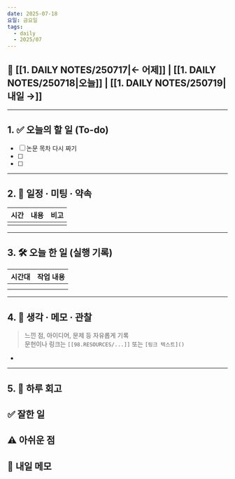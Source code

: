 ```yaml
---
date: 2025-07-18
요일: 금요일
tags:
  - daily
  - 2025/07
---
```

## 📅 [[1. DAILY NOTES/250717|← 어제]] | [[1. DAILY NOTES/250718|오늘]] | [[1. DAILY NOTES/250719|내일 →]]

---

## 1. ✅ 오늘의 할 일 (To-do)
- [ ]  논문 목차 다시 짜기
- [ ]  
- [ ]  

---

## 2. 📌 일정 · 미팅 · 약속

| 시간  | 내용  | 비고  |
| --- | --- | --- |
|     |     |     |

---

## 3. 🛠️ 오늘 한 일 (실행 기록)

| 시간대 | 작업 내용 |
| --- | ----- |
|     |       |
|     |       |

---

## 4. 🧠 생각 · 메모 · 관찰
> 느낀 점, 아이디어, 문제 등 자유롭게 기록  
> 문헌이나 링크는 `[[98.RESOURCES/...]]` 또는 `[링크 텍스트]()`

- 

---

## 5. 🧾 하루 회고

**✅ 잘한 일**  
- 

**⚠️ 아쉬운 점**  
- 

**📝 내일 메모**  
- 
